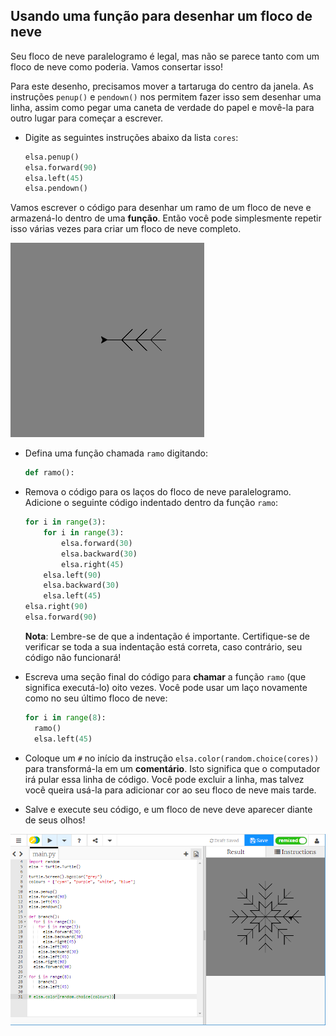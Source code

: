 ## Usando uma função para desenhar um floco de neve

Seu floco de neve paralelogramo é legal, mas não se parece tanto com um floco de neve como poderia. Vamos consertar isso!

Para este desenho, precisamos mover a tartaruga do centro da janela. As instruções `penup()` e `pendown()` nos permitem fazer isso sem desenhar uma linha, assim como pegar uma caneta de verdade do papel e movê-la para outro lugar para começar a escrever.

- Digite as seguintes instruções abaixo da lista `cores`:
    
    ```python
    elsa.penup()
    elsa.forward(90)
    elsa.left(45)
    elsa.pendown()
    ```

Vamos escrever o código para desenhar um ramo de um floco de neve e armazená-lo dentro de uma **função**. Então você pode simplesmente repetir isso várias vezes para criar um floco de neve completo.

![ramo](images/branch.PNG)

- Defina uma função chamada `ramo` digitando:
    
    ```python
    def ramo():
    ```

- Remova o código para os laços do floco de neve paralelogramo. Adicione o seguinte código indentado dentro da função `ramo`:
    
    ```python
    for i in range(3):
        for i in range(3):
            elsa.forward(30)
            elsa.backward(30)
            elsa.right(45)
        elsa.left(90)
        elsa.backward(30)
        elsa.left(45)
    elsa.right(90)
    elsa.forward(90)
    ```
    
    **Nota**: Lembre-se de que a indentação é importante. Certifique-se de verificar se toda a sua indentação está correta, caso contrário, seu código não funcionará!

- Escreva uma seção final do código para **chamar** a função `ramo` (que significa executá-lo) oito vezes. Você pode usar um laço novamente como no seu último floco de neve:
    
    ```python
    for i in range(8):
      ramo()
      elsa.left(45)
    ```

- Coloque um `#` no início da instrução `elsa.color(random.choice(cores))` para transformá-la em um **comentário**. Isto significa que o computador irá pular essa linha de código. Você pode excluir a linha, mas talvez você queira usá-la para adicionar cor ao seu floco de neve mais tarde.

- Salve e execute seu código, e um floco de neve deve aparecer diante de seus olhos!

![](images/snowflake2.png)